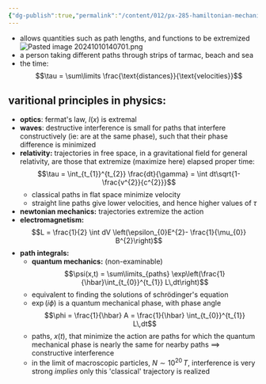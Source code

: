 ```yaml
---
{"dg-publish":true,"permalink":"/content/012/px-285-hamiltonian-mechanics-and-fluid-dynamics/b-variational-principles/px-285-b1-variational-principles/","created":"2024-11-25T10:50:32.000+00:00","updated":"2024-12-08T16:28:49.396+00:00"}
---
```



- allows quantities such as path lengths, and functions to be extremized 
![Pasted image 20241010140701.png](/img/user/pics/Pasted%20image%2020241010140701.png)
- a person taking different paths through strips of tarmac, beach and sea
- the time: 
$$\tau = \sum\limits \frac{\text{distances}}{\text{velocities}}$$
## varitional principles in physics:
- **optics**: fermat's law, $l(x)$ is extremal
- **waves**: destructive interference is small for paths that interfere constructively (ie: are at the same phase), such that their phase difference is minimized
- **relativity:** trajectories in free space, in a gravitational field for general relativity, are those that extremize (maximize here) elapsed proper time: 
$$\tau = \int_{t_{1}}^{t_{2}} \frac{dt}{\gamma} = \int dt\sqrt{1- \frac{v^{2}}{c^{2}}}$$
	- classical paths in flat space minimize velocity
	- straight line paths give lower velocities, and hence higher values of $\tau$
- **newtonian mechanics:** trajectories extremize the action
- **electromagnetism:** 
$$L = \frac{1}{2} \int dV \left(\epsilon_{0}E^{2}- \frac{1}{\mu_{0}} B^{2}\right)$$
- **path integrals:**
	- **quantum mechanics:** (non-examinable) 
	$$\psi(x,t) = \sum\limits_{paths} \exp\left(\frac{1}{\hbar}\int_{t_{0}}^{t_{1}} L\,dt\right)$$
	- equivalent to finding the solutions of schrödinger's equation
	- $\exp(i\phi)$ is a quantum mechanical phase, with phase angle 
	$$\phi = \frac{1}{\hbar} A = \frac{1}{\hbar} \int_{t_{0}}^{t_{1}} L\,dt$$
	- paths, $x(t)$, that minimize the action are paths for which the quantum mechanical phase is nearly the same for nearby paths $\implies$ constructive interference
	- in the limit of macroscopic particles, $N\sim10^{20}\,T$, interference is very strong $implies$ only this 'classical' trajectory is realized
